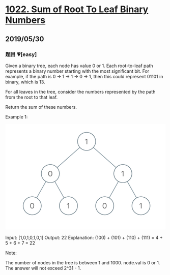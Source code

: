 # [1022. Sum of Root To Leaf Binary Numbers](https://leetcode.com/problems/sum-of-root-to-leaf-binary-numbers/)

## 2019/05/30

### 题目 💗[easy]

Given a binary tree, each node has value 0 or 1. Each root-to-leaf path represents a binary number starting with the most significant bit. For example, if the path is 0 -> 1 -> 1 -> 0 -> 1, then this could represent 01101 in binary, which is 13.

For all leaves in the tree, consider the numbers represented by the path from the root to that leaf.

Return the sum of these numbers.

Example 1:

![image](./2tree.png)

Input: [1,0,1,0,1,0,1]
Output: 22
Explanation: (100) + (101) + (110) + (111) = 4 + 5 + 6 + 7 = 22

Note:

The number of nodes in the tree is between 1 and 1000.
node.val is 0 or 1.
The answer will not exceed 2^31 - 1.
